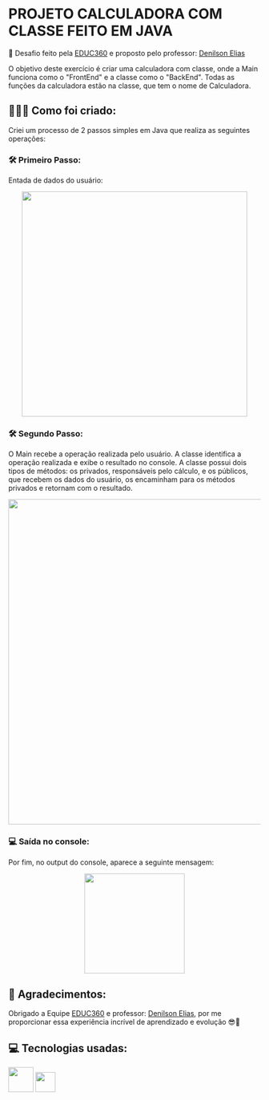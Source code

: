 # PROJETO CALCULADORA COM CLASSE FEITO EM JAVA
 📌 Desafio feito pela [EDUC360](https://www.linkedin.com/company/educ360°/) e proposto pelo professor: [Denilson Elias](https://www.linkedin.com/in/denilsonbitit/)
 
O objetivo deste exercício é criar uma calculadora com classe, onde a Main funciona como o "FrontEnd" e a classe como o "BackEnd". Todas as funções da calculadora estão na classe, que tem o nome de Calculadora.
 
 ## 📝👨‍💻 Como foi criado:
Criei um processo de 2 passos simples em Java que realiza as seguintes operações:

###  **🛠️ Primeiro Passo:**
Entada de dados do usuário:
<div align="center">
<img src="https://github.com/EzauLira/projeto-calculadora-com-classe/assets/149651629/f2e1c982-504e-4169-840f-8fd026f56676" height="450" />
</div>

### **🛠️ Segundo Passo:**
O Main recebe a operação realizada pelo usuário. A classe identifica a operação realizada e exibe o resultado no console. 
A classe possui dois tipos de métodos: os privados, responsáveis pelo cálculo, e os públicos, que recebem os dados do usuário, os encaminham para os métodos privados e retornam com o resultado.
<div align="center">
<img src="https://github.com/EzauLira/projeto-calculadora-com-classe/assets/149651629/60014442-0ab5-4d1b-bd36-0967860ba705" height="650" />
</div>

### 💻 Saída no console:
Por fim, no output do console, aparece a seguinte mensagem:
<div align="center">
<img src="https://github.com/EzauLira/projeto-calculadora-com-classe/assets/149651629/35035f6b-c152-4225-8154-99380df2e22a" height="200" />
</div>

## 🤝 Agradecimentos:
Obrigado a Equipe [EDUC360](https://www.linkedin.com/company/educ360°/) e professor: [Denilson Elias](https://www.linkedin.com/in/denilsonbitit/), por me proporcionar essa experiência incrível de aprendizado e evolução 😎🤝

## 💻 Tecnologias usadas: 
<img src="https://cdn.jsdelivr.net/gh/devicons/devicon/icons/java/java-original-wordmark.svg" width="50" height="50" />    <img src="https://github.com/EzauLira/projeto-calculadora/assets/149651629/7987af68-14ef-4c14-8242-e45a6f476582" width="40" height="40" />
